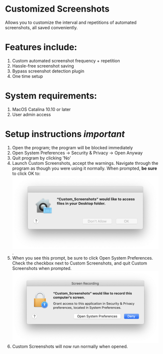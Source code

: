# Customized Screenshots
Allows you to customize the interval and repetitions of automated screenshots, all saved conveniently.
# Features include:
1. Custom automated screenshot frequency + repetition
2. Hassle-free screenshot saving
3. Bypass screenshot detection plugin
4. One time setup
# System requirements:
1. MacOS Catalina 10.10 or later
2. User admin access
# Setup instructions *important*
1. Open the program; the program will be blocked immediately
2. Open System Preferences -> Security & Privacy -> Open Anyway
3. Quit program by clicking 'No'
4. Launch Custom Screenshots, accept the warnings. Navigate through the program as though you were using it normally. When prompted, **be sure** to click OK to:
![Help Image](https://raw.githubusercontent.com/proximityy/customscreenshots/main/assets/graphic1.png).
5. When you see this prompt, be sure to click Open System Preferences. Check the checkbox next to Custom Screenshots, and quit Custom Screenshots when prompted. ![Help Image](https://raw.githubusercontent.com/proximityy/customscreenshots/main/assets/graphic2.png)
6. Custom Screenshots will now run normally when opened.
